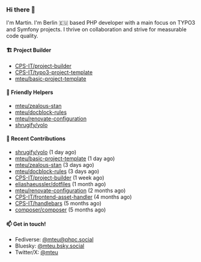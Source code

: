 ### Hi there 👋

I'm Martin. I'm Berlin 🇪🇺 based PHP developer with a main focus on TYPO3 and Symfony projects. I thrive on
collaboration and strive for measurable code quality.

#### 🏗️ Project Builder

- [CPS-IT/project-builder](https://github.com/CPS-IT/project-builder)
- [CPS-IT/typo3-project-template](https://github.com/CPS-IT/typo3-project-template)
- [mteu/basic-project-template](https://github.com/mteu/basic-project-template)

#### 🚜 Friendly Helpers

- [mteu/zealous-stan](https://github.com/mteu/zealous-stan)
- [mteu/docblock-rules](https://github.com/mteu/docblock-rules)
- [mteu/renovate-configuration](https://github.com/mteu/renovate-configuration)
- [shrugify/yolo](https://github.com/shrugify/yolo)

#### 👷 Recent Contributions


- [shrugify/yolo](https://github.com/shrugify/yolo) (1 day ago)
- [mteu/basic-project-template](https://github.com/mteu/basic-project-template) (1 day ago)
- [mteu/zealous-stan](https://github.com/mteu/zealous-stan) (3 days ago)
- [mteu/docblock-rules](https://github.com/mteu/docblock-rules) (3 days ago)
- [CPS-IT/project-builder](https://github.com/CPS-IT/project-builder) (1 week ago)
- [eliashaeussler/dotfiles](https://github.com/eliashaeussler/dotfiles) (1 month ago)
- [mteu/renovate-configuration](https://github.com/mteu/renovate-configuration) (2 months ago)
- [CPS-IT/frontend-asset-handler](https://github.com/CPS-IT/frontend-asset-handler) (4 months ago)
- [CPS-IT/handlebars](https://github.com/CPS-IT/handlebars) (5 months ago)
- [composer/composer](https://github.com/composer/composer) (5 months ago)

#### 📫 Get in touch!

- Fediverse: [@mteu@phpc.social](https://phpc.social/@mteu)
- Bluesky: [@mteu.bsky.social](https://bsky.app/profile/mteu.bsky.social)
- Twitter/X: [@mteu](https://x.com/mteu)
